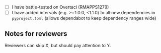 - [ ] I have battle-tested on Overtaci (RMAPPS1279)
- [ ] I have added intervals (e.g. >=1.0.0, <1.1.0) to all new dependencies in `pyproject.toml` (allows dependabot to keep dependency ranges wide)

## Notes for reviewers
Reviewers can skip X, but should pay attention to Y.
